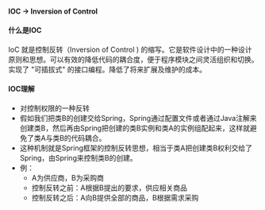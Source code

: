 #### IOC -> Inversion of Control

#### 什么是IOC

IoC 就是控制反转（Inversion of Control ) 的缩写。它是软件设计中的一种设计原则和思想。可以有效的降低代码的耦合度，便于程序模块之间灵活组织和切换。实现了 "可插拔式" 的接口编程。降低了将来扩展及维护的成本。

#### IOC理解

- 对控制权限的一种反转
- 假如我们把类B的创建交给Spring，Spring通过配置文件或者通过Java注解来创建类B，然后再由Spring把创建的类B实例和类A的实例组配起来，这样就避免了类A与类B的代码耦合。
- 这种机制就是Spring框架的控制反转思想，相当于类A把创建类B权利交给了Spring，由Spring来控制类B的创建。
- 例：
  - A为供应商，B为采购商
  - 控制反转之前：A根据B提出的要求，供应相关商品
  - 控制反转之后：A向B提供全部的商品，B根据需求采购